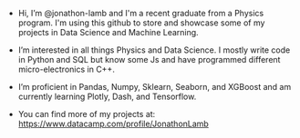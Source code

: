-  Hi, I’m @jonathon-lamb and I'm a recent graduate from a Physics program. I'm using this github to store and showcase some of my projects in Data Science and Machine Learning.
- I’m interested in all things Physics and Data Science. I mostly write code in Python and SQL but know some Js and have programmed different micro-electronics in C++.
- I’m proficient in Pandas, Numpy, Sklearn, Seaborn, and XGBoost and am currently learning Plotly, Dash, and Tensorflow.

- You can find more of my projects at: https://www.datacamp.com/profile/JonathonLamb

<!---
jonathon-lamb/jonathon-lamb is a ✨ special ✨ repository because its `README.md` (this file) appears on your GitHub profile.
You can click the Preview link to take a look at your changes.
--->
